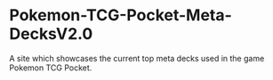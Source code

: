 # Pokemon-TCG-Pocket-Meta-DecksV2.0
 A site which showcases the current top meta decks used in the game Pokemon TCG Pocket. 
